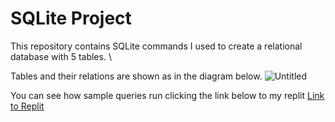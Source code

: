 # SQLite Project
This repository contains SQLite commands I used to create a relational database with 5 tables. \

Tables and their relations are shown as in the diagram below.
![Untitled](https://s3-us-west-2.amazonaws.com/secure.notion-static.com/81c0b056-fef3-4b6f-9aa2-a949a8524d7e/Untitled.png)

You can see how sample queries run clicking the link below to my replit
[Link to Replit](https://replit.com/@IamGaff/bootcampbatch08sqlrestaurant)
